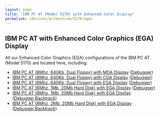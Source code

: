 ```yaml
---
layout: page
title: "IBM PC AT (Model 5170) with Enhanced Color Display"
permalink: /devices/pc/machine/5170/ega/
---
```


IBM PC AT with Enhanced Color Graphics (EGA) Display
---

All our Enhanced Color Graphics (EGA) configurations of the IBM PC AT (Model 5170) are located here, including:

* [IBM PC AT (8Mhz, 640Kb, Dual Floppy) with MDA Display](/devices/pc/machine/5170/mda/640kb/rev3/) ([Debugger](/devices/pc/machine/5170/mda/640kb/rev3/debugger/))
* [IBM PC AT (8Mhz, 640Kb, Dual Floppy) with CGA Display](/devices/pc/machine/5170/cga/640kb/rev3/) ([Debugger](/devices/pc/machine/5170/cga/640kb/rev3/debugger/))
* [IBM PC AT (6Mhz, 640Kb, Dual Floppy) with EGA Display](/devices/pc/machine/5170/ega/640kb/rev1/) ([Debugger](/devices/pc/machine/5170/ega/640kb/rev1/debugger/))
* [IBM PC AT (6Mhz, 1Mb, 20Mb Hard Disk) with EGA Display](/devices/pc/machine/5170/ega/1152kb/rev1/) ([Debugger](/devices/pc/machine/5170/ega/1152kb/rev1/debugger/))
* [IBM PC AT (8Mhz, 1Mb, 20Mb Hard Disk) with EGA Display](/devices/pc/machine/5170/ega/1152kb/rev3/) ([Debugger](/devices/pc/machine/5170/ega/1152kb/rev3/debugger/),[Backtrack](/devices/pc/machine/5170/ega/1152kb/rev3/debugger/backtrack/))
* [IBM PC AT (8Mhz, 2Mb, 20Mb Hard Disk) with EGA Display](/devices/pc/machine/5170/ega/2048kb/rev3/) ([Debugger](/devices/pc/machine/5170/ega/2048kb/rev3/debugger/),[Backtrack](/devices/pc/machine/5170/ega/2048kb/rev3/debugger/backtrack/))
